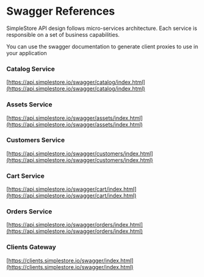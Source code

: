 # Swagger References

SimpleStore API design follows micro-services architecture. Each service is responsible on a set of business capabilities. 

You can use the swagger documentation to generate client proxies to use in your application

### Catalog Service

[https://api.simplestore.io/swagger/catalog/index.html](https://api.simplestore.io/swagger/catalog/index.html)

### Assets Service

[https://api.simplestore.io/swagger/assets/index.html](https://api.simplestore.io/swagger/assets/index.html)

### Customers Service

[https://api.simplestore.io/swagger/customers/index.html](https://api.simplestore.io/swagger/customers/index.html)

### Cart Service 

[https://api.simplestore.io/swagger/cart/index.html](https://api.simplestore.io/swagger/cart/index.html)

### Orders Service 

[https://api.simplestore.io/swagger/orders/index.html](https://api.simplestore.io/swagger/orders/index.html)

### Clients Gateway

[https://clients.simplestore.io/swagger/index.html](https://clients.simplestore.io/swagger/index.html)

